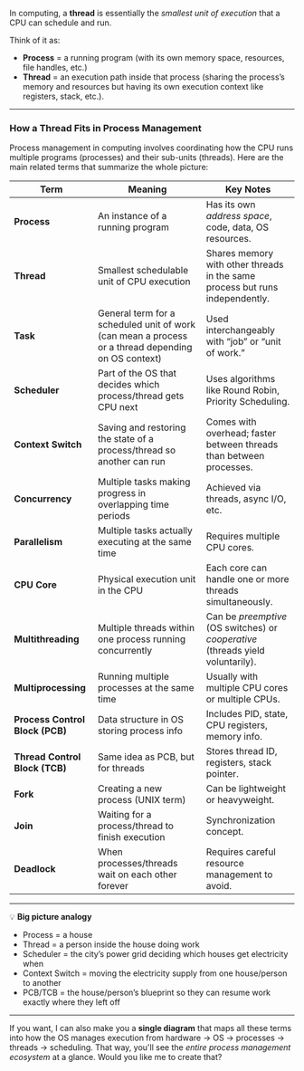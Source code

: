 In computing, a **thread** is essentially the *smallest unit of execution* that a CPU can schedule and run.

Think of it as:

* **Process** = a running program (with its own memory space, resources, file handles, etc.)
* **Thread** = an execution path inside that process (sharing the process’s memory and resources but having its own execution context like registers, stack, etc.).

---

### **How a Thread Fits in Process Management**

Process management in computing involves coordinating how the CPU runs multiple programs (processes) and their sub-units (threads).
Here are the main related terms that summarize the whole picture:

| Term                            | Meaning                                                                                            | Key Notes                                                                       |
| ------------------------------- | -------------------------------------------------------------------------------------------------- | ------------------------------------------------------------------------------- |
| **Process**                     | An instance of a running program                                                                   | Has its own *address space*, code, data, OS resources.                          |
| **Thread**                      | Smallest schedulable unit of CPU execution                                                         | Shares memory with other threads in the same process but runs independently.    |
| **Task**                        | General term for a scheduled unit of work (can mean a process or a thread depending on OS context) | Used interchangeably with “job” or “unit of work.”                              |
| **Scheduler**                   | Part of the OS that decides which process/thread gets CPU next                                     | Uses algorithms like Round Robin, Priority Scheduling.                          |
| **Context Switch**              | Saving and restoring the state of a process/thread so another can run                              | Comes with overhead; faster between threads than between processes.             |
| **Concurrency**                 | Multiple tasks making progress in overlapping time periods                                         | Achieved via threads, async I/O, etc.                                           |
| **Parallelism**                 | Multiple tasks actually executing at the same time                                                 | Requires multiple CPU cores.                                                    |
| **CPU Core**                    | Physical execution unit in the CPU                                                                 | Each core can handle one or more threads simultaneously.                        |
| **Multithreading**              | Multiple threads within one process running concurrently                                           | Can be *preemptive* (OS switches) or *cooperative* (threads yield voluntarily). |
| **Multiprocessing**             | Running multiple processes at the same time                                                        | Usually with multiple CPU cores or multiple CPUs.                               |
| **Process Control Block (PCB)** | Data structure in OS storing process info                                                          | Includes PID, state, CPU registers, memory info.                                |
| **Thread Control Block (TCB)**  | Same idea as PCB, but for threads                                                                  | Stores thread ID, registers, stack pointer.                                     |
| **Fork**                        | Creating a new process (UNIX term)                                                                 | Can be lightweight or heavyweight.                                              |
| **Join**                        | Waiting for a process/thread to finish execution                                                   | Synchronization concept.                                                        |
| **Deadlock**                    | When processes/threads wait on each other forever                                                  | Requires careful resource management to avoid.                                  |

---

💡 **Big picture analogy**

* Process = a house
* Thread = a person inside the house doing work
* Scheduler = the city’s power grid deciding which houses get electricity when
* Context Switch = moving the electricity supply from one house/person to another
* PCB/TCB = the house/person’s blueprint so they can resume work exactly where they left off

---

If you want, I can also make you a **single diagram** that maps all these terms into how the OS manages execution from hardware → OS → processes → threads → scheduling.
That way, you'll see the *entire process management ecosystem* at a glance. Would you like me to create that?
